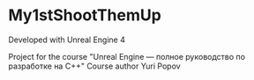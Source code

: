 # My1stShootThemUp

Developed with Unreal Engine 4

Project for the course "Unreal Engine — полное руководство по разработке на C++"
Course author Yuri Popov